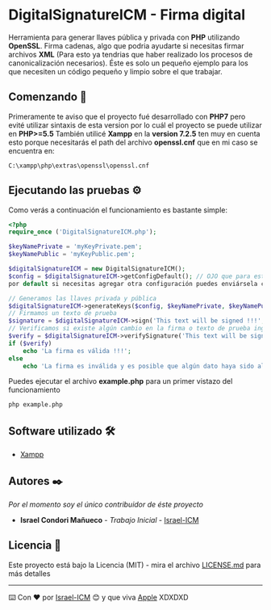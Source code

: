 # DigitalSignatureICM - Firma digital

Herramienta para generar llaves pública y privada con **PHP** utilizando **OpenSSL**.
Firma cadenas, algo que podria ayudarte si necesitas firmar archivos **XML** (Para esto ya tendrias que haber realizado los procesos de canonicalización necesarios). Éste es solo un pequeño ejemplo para los que necesiten un código
pequeño y limpio sobre el que trabajar.

## Comenzando 🚀

Primeramente te aviso que el proyecto fué desarrollado con **PHP7** pero evité utilizar sintaxis de esta version por lo cuál
el proyecto se puede utilizar en **PHP>=5.5**
También utilicé **Xampp** en la **version 7.2.5** ten muy en cuenta esto porque necesitarás el path del archivo **openssl.cnf**
que en mi caso se encuentra en:
```
C:\xampp\php\extras\openssl\openssl.cnf
```

## Ejecutando las pruebas ⚙️
Como verás a continuación el funcionamiento es bastante simple:

```php
<?php
require_once ('DigitalSignatureICM.php');

$keyNamePrivate = 'myKeyPrivate.pem';
$keyNamePublic = 'myKeyPublic.pem';

$digitalSignatureICM = new DigitalSignatureICM();
$config = $digitalSignatureICM->getConfigDefault(); // OJO que para este ejemplo estoy utilizando una configuración que tengo instanciada
por default si necesitas agregar otra configuración puedes enviársela como parámetro en el constructor

// Generamos las llaves privada y pública
$digitalSignatureICM->generateKeys($config, $keyNamePrivate, $keyNamePublic);
// Firmamos un texto de prueba
$signature = $digitalSignatureICM->sign('This text will be signed !!!', $keyNamePrivate);
// Verificamos si existe algún cambio en la firma o texto de prueba ingresado
$verify = $digitalSignatureICM->verifySignature('This text will be signed !!!', $signature, $keyNamePublic);
if ($verify)
    echo 'La firma es válida !!!';
else
    echo 'La firma es inválida y es posible que algún dato haya sido alterado !!!';
```

Puedes ejecutar el archivo **example.php** para un primer vistazo del funcionamiento
```bash
php example.php
```

## Software utilizado 🛠️

* [Xampp](https://www.apachefriends.org/es/download.html)

## Autores ✒️

_Por el momento soy el único contribuidor de éste proyecto_

* **Israel Condori Mañueco** - *Trabajo Inicial* - [Israel-ICM](https://www.youtube.com/channel/UCGmN_BvrLlCeSREmZ0tykSw)

## Licencia 📄

Este proyecto está bajo la Licencia (MIT) - mira el archivo [LICENSE.md](LICENSE.md) para más detalles


---
⌨️ Con ❤️ por [Israel-ICM](https://github.com/Israel-ICM) 😊 y que viva [Apple](https://www.apple.com/) XDXDXD
